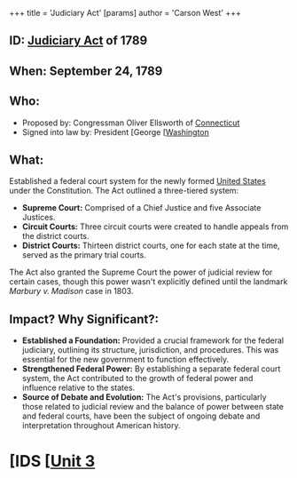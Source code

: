 +++
 title = 'Judiciary Act'
[params]
	author = 'Carson West'
+++
## ID: [Judiciary Act](./../judiciary-act/) of 1789

## When: September 24, 1789

## Who: 
* Proposed by: Congressman Oliver Ellsworth of [Connecticut](./../connecticut/)
* Signed into law by: President [George [[Washington](./../george-[[washington/)

## What: 
Established a federal court system for the newly formed [United States](./../united-states/) under the Constitution. The Act outlined a three-tiered system:
* **Supreme Court:**  Comprised of a Chief Justice and five Associate Justices.
* **Circuit Courts:** Three circuit courts were created to handle appeals from the district courts. 
* **District Courts:**  Thirteen district courts, one for each state at the time, served as the primary trial courts. 

The Act also granted the Supreme Court the power of judicial review for certain cases, though this power wasn't explicitly defined until the landmark *Marbury v. Madison* case in 1803.

## Impact? Why Significant?: 

* **Established a Foundation:** Provided a crucial framework for the federal judiciary, outlining its structure, jurisdiction, and procedures. This was essential for the new government to function effectively. 
* **Strengthened Federal Power:**  By establishing a separate federal court system, the Act contributed to the growth of federal power and influence relative to the states. 
* **Source of Debate and Evolution:** The Act's provisions, particularly those related to judicial review and the balance of power between state and federal courts, have been the subject of ongoing debate and interpretation throughout American history.  

# [IDS [[Unit 3](./../ids-[[unit-3/)